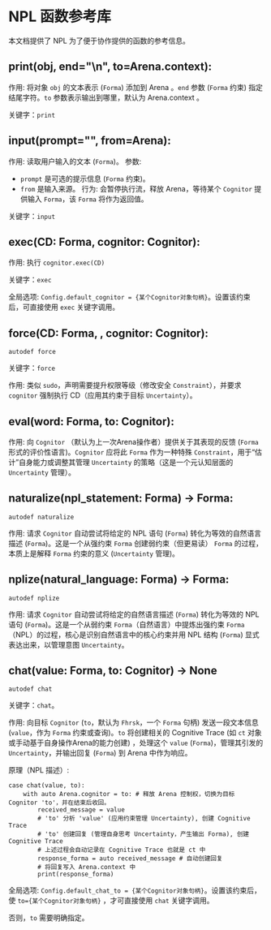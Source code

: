 # NPL 函数参考库
本文档提供了 NPL 为了便于协作提供的函数的参考信息。

## print(obj, end="\n", to=Arena.context):

作用: 将对象 `obj` 的文本表示 (`Forma`) 添加到 Arena 。`end` 参数 (`Forma` 约束) 指定结尾字符。`to` 参数表示输出到哪里，默认为 Arena.context 。

关键字：`print`

## input(prompt="", from=Arena):

作用: 读取用户输入的文本 (`Forma`)。
参数: 
- `prompt` 是可选的提示信息 (`Forma` 约束)。
- `from` 是输入来源。
行为: 会暂停执行流，释放 Arena，等待某个 `Cognitor` 提供输入 `Forma`，该 `Forma` 将作为返回值。

关键字：`input`

## exec(CD: Forma, cognitor: Cognitor):

作用: 执行 `cognitor.exec(CD)`

关键字：`exec`

全局选项: `Config.default_cognitor = {某个Cognitor对象句柄}`。设置该约束后，可直接使用 `exec` 关键字调用。

## force(CD: Forma, , cognitor: Cognitor):

`autodef force`

关键字：`force`

作用: 类似 `sudo`，声明需要提升权限等级（修改安全 `Constraint`），并要求 `cognitor` 强制执行 CD（应用其约束于目标 `Uncertainty`）。

## eval(word: Forma, to: Cognitor):

作用: 向 `Cognitor` （默认为上一次Arena操作者）提供关于其表现的反馈 (`Forma` 形式的评价性语言)。`Cognitor` 应将此 `Forma` 作为一种特殊 `Constraint`，用于“估计”自身能力或调整其管理 `Uncertainty` 的策略（这是一个元认知层面的 `Uncertainty` 管理）。

## naturalize(npl_statement: Forma) -> Forma:

`autodef naturalize`

作用: 请求 `Cognitor` 自动尝试将给定的 NPL 语句 (`Forma`) 转化为等效的自然语言描述 (`Forma`)。这是一个从强约束 `Forma` 创建弱约束（但更易读） `Forma` 的过程，本质上是解释 `Forma` 约束的意义 (`Uncertainty` 管理)。

## nplize(natural_language: Forma) -> Forma:

`autodef nplize`

作用: 请求 `Cognitor` 自动尝试将给定的自然语言描述 (`Forma`) 转化为等效的 NPL 语句 (`Forma`)。这是一个从弱约束 `Forma`（自然语言）中提炼出强约束 `Forma`（NPL）的过程，核心是识别自然语言中的核心约束并用 NPL 结构 (`Forma`) 显式表达出来，以管理意图 `Uncertainty`。

## chat(value: Forma, to: Cognitor) -> None

`autodef chat`

关键字：`chat`。

作用: 向目标 `Cognitor` (`to`，默认为 `Fhrsk`，一个 `Forma` 句柄) 发送一段文本信息 (`value`，作为 `Forma` 约束或查询)。`to` 将创建相关的 Cognitive Trace (如 `ct` 对象或手动基于自身操作Arena的能力创建) ，处理这个 `value` (`Forma`)，管理其引发的 `Uncertainty`，并输出回复 (`Forma`) 到 Arena 中作为响应。

原理（NPL 描述）:
```npl
case chat(value, to):
    with auto Arena.cognitor = to: # 释放 Arena 控制权，切换为目标 Cognitor 'to'，并在结束后收回。
        received_message = value
        # 'to' 分析 'value' (应用约束管理 Uncertainty), 创建 Cognitive Trace
        # 'to' 创建回复 (管理自身思考 Uncertainty，产生输出 Forma), 创建 Cognitive Trace
        # 上述过程会自动记录在 Cognitive Trace 也就是 ct 中
        response_forma = auto received_message # 自动创建回复
        # 将回复写入 Arena.context 中
        print(response_forma)
```

全局选项: `Config.default_chat_to = {某个Cognitor对象句柄}`。设置该约束后，使 `to={某个Cognitor对象句柄}` ，才可直接使用 `chat` 关键字调用。

否则，`to` 需要明确指定。
